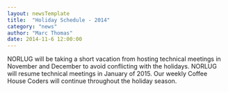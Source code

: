 ```yaml
---
layout: newsTemplate
title:  "Holiday Schedule - 2014"
category: "news"
author: "Marc Thomas"
date: 2014-11-6 12:00:00
---
```


NORLUG will be taking a short vacation from hosting technical meetings in November and December to avoid conflicting with the holidays. NORLUG will resume technical meetings in January of 2015. Our weekly Coffee House Coders will continue throughout the holiday season.
